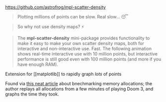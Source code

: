 https://github.com/astrofrog/mpl-scatter-density

> Plotting millions of points can be slow. Real slow... 😴

> So why not use density maps? ⚡

> The **mpl-scatter-density** mini-package provides functionality to make it easy to make your own scatter density maps, both for interactive and non-interactive use. Fast. The following animation shows real-time interactive use with 10 million points, but interactive performance is still good even with 100 million points (and more if you have enough RAM).

Extension for [[matplotlib]] to rapidly graph _lots_ of points

Found via [this neat article](https://www.forrestthewoods.com/blog/benchmarking-malloc-with-doom3/) about bnechmarking memory allocations; the author replays all allocations from a few minutes of playing Doom 3, and graphs the time they took.